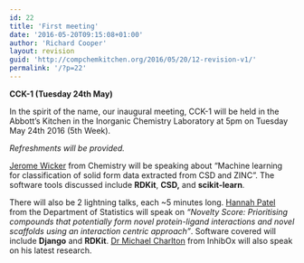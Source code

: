 ```yaml
---
id: 22
title: 'First meeting'
date: '2016-05-20T09:15:08+01:00'
author: 'Richard Cooper'
layout: revision
guid: 'http://compchemkitchen.org/2016/05/20/12-revision-v1/'
permalink: '/?p=22'
---
```


**CCK-1 (Tuesday 24th May)**

In the spirit of the name, our inaugural meeting, CCK-1 will be held in the Abbott’s Kitchen in the Inorganic Chemistry Laboratory at <span class="aBn" data-term="goog_99929555" tabindex="0"><span class="aQJ">5pm</span></span> on Tuesday May 24th 2016 (5th Week).

*Refreshments will be provided.*

<span style="text-decoration: underline;">Jerome Wicker</span> from Chemistry will be speaking about “Machine learning for classification of solid form data extracted from CSD and ZINC”. The software tools discussed include **RDKit**, **CSD,** and **scikit-learn**.

There will also be 2 lightning talks, each ~5 minutes long. <u><span class="il">Hannah</span> Patel</u> from the Department of Statistics will speak on *“Novelty Score: Prioritising compounds that potentially form novel protein-ligand interactions and novel scaffolds using an interaction centric approach”*. Software covered will include **Django** and **RDKit**. <u>Dr Michael Charlton</u> from InhibOx will also speak on his latest research.